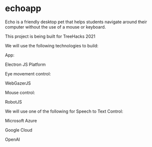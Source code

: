 # echoapp

Echo is a friendly desktop pet that helps students navigate around their computer without the use of a mouse or keyboard. 

This project is being built for TreeHacks 2021

We will use the following technologies to build: 

App: 

Electron JS Platform

Eye movement control: 

WebGazerJS

Mouse control: 

RobotJS

We will use one of the following for Speech to Text Control: 

Microsoft Azure

Google Cloud

OpenAI
